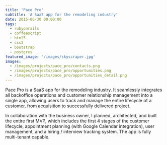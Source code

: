 ```yaml
---
title: 'Pace Pro'
subtitle: 'A SaaS app for the remodeling industry'
date: 2015-06-30 00:00:00
tags:
  - rubyonrails
  - coffeescript
  - html5
  - css3
  - bootstrap
  - postgres
featured_image: '/images/skyscraper.jpg'
images:
  - /images/projects/pace_pro/contacts.png
  - /images/projects/pace_pro/opportunities.png
  - /images/projects/pace_pro/opportunities_detail.png
---
```


Pace Pro is a SaaS app for the remodeling industry. It seamlessly integrates all backoffice operations and customer relationship management into a single app, allowing users to track and manage the entire lifecycle of a customer, from acquisition to successfully delivered project.

In collaboration with the business owner, I planned, architected, and built the entire first MVP, which includes the first 4 stages of the customer lifecycle, appointment planning (with Google Calendar integration), user management, and a hiring / interview tracking system. The app is fully multi-tenant capable.
